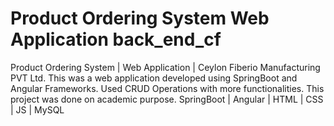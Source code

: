 # Product Ordering System Web Application back_end_cf
 Product Ordering System | Web Application |  Ceylon Fiberio Manufacturing PVT Ltd. This was a web application developed using SpringBoot and Angular Frameworks. Used CRUD Operations with more functionalities. This project was done on academic purpose. SpringBoot | Angular | HTML | CSS | JS | MySQL
